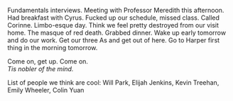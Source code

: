 Fundamentals interviews. Meeting with Professor Meredith this afternoon. Had breakfast with Cyrus. Fucked up our schedule, missed class. Called Corinne. Limbo-esque day. Think we feel pretty destroyed from our visit home. The masque of red death. Grabbed dinner. Wake up early tomorrow and do our work. Get our three As and get out of here. Go to Harper first thing in the morning tomorrow. 

Come on, get up. Come on.  
*Tis nobler of the mind.*

List of people we think are cool: Will Park, Elijah Jenkins, Kevin Treehan, Emily Wheeler, Colin Yuan